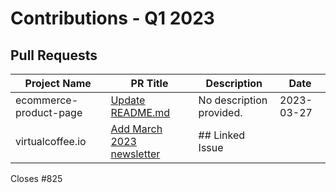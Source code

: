 # Contributions - Q1 2023

## Pull Requests

| Project Name | PR Title | Description | Date |
|---|---|---|---|
| ecommerce-product-page | [Update README.md](https://github.com/adiati98/ecommerce-product-page/pull/26) | No description provided. | 2023-03-27 |
| virtualcoffee.io | [Add March 2023 newsletter](https://github.com/Virtual-Coffee/virtualcoffee.io/pull/826) | ## Linked Issue  Closes #825   <!--  If you have a pull request related to a current issue ple... | 2023-03-07 |
| virtualcoffee.io | [Add Resources to Before Asking Question section](https://github.com/Virtual-Coffee/virtualcoffee.io/pull/822) | ## Linked Issue  Closes #815   <!--  If you have a pull request related to a current issue ple... | 2023-03-02 |
| podcast-transcripts | [Improve episode transcription Season 5 Episode 4](https://github.com/Virtual-Coffee/podcast-transcripts/pull/91) | ## Link Issue Closes #43  ## Description  - Improve transcript Season 5 Episode 4 with Yolanda ... | 2023-02-20 |
| BioDrop | [data: adiati98](https://github.com/EddieHubCommunity/BioDrop/pull/4664) | ## Changes proposed  Add `adiati98` profile to LinkFree.  <!-- List all the proposed changes in ... | 2023-02-10 |
| virtualcoffee.io | [Add February 2023 newsletter](https://github.com/Virtual-Coffee/virtualcoffee.io/pull/806) | ## Linked Issue  Closes #805   <!--  If you have a pull request related to a current issue ple... | 2023-02-07 |
| virtualcoffee.io | [Update coffee table events](https://github.com/Virtual-Coffee/virtualcoffee.io/pull/795) | ## Linked Issue  Closes #794   <!--  If you have a pull request related to a current issue ple... | 2023-01-17 |
| podcast-transcripts | [Improve episode transcription Season 5 Episode 5](https://github.com/Virtual-Coffee/podcast-transcripts/pull/90) | ## Link Issue Closes #44    ## Description  - Improve transcript Season 5 Episode 5 with Roger ... | 2023-01-08 |
| podcast-transcripts | [Improve episode transcription Season 6 Episode 9 (finale)](https://github.com/Virtual-Coffee/podcast-transcripts/pull/89) | ## Link Issue Closes #88  ## Description  - Improve transcript Season 6 Episode 9 (finale) with... | 2023-01-04 |
| virtualcoffee.io | [Add January 2023 newsletter](https://github.com/Virtual-Coffee/virtualcoffee.io/pull/791) | ## Linked Issue  Closes #790   <!--  If you have a pull request related to a current issue ple... | 2023-01-03 |
| ecommerce-product-page | [Update README.md](https://github.com/adiati98/ecommerce-product-page/pull/26) | No description provided. | 2023-03-27 |
| virtualcoffee.io | [Add March 2023 newsletter](https://github.com/Virtual-Coffee/virtualcoffee.io/pull/826) | ## Linked Issue  Closes #825   <!--  If you have a pull request related to a current issue ple... | 2023-03-07 |
| virtualcoffee.io | [Add Resources to Before Asking Question section](https://github.com/Virtual-Coffee/virtualcoffee.io/pull/822) | ## Linked Issue  Closes #815   <!--  If you have a pull request related to a current issue ple... | 2023-03-02 |
| podcast-transcripts | [Improve episode transcription Season 5 Episode 4](https://github.com/Virtual-Coffee/podcast-transcripts/pull/91) | ## Link Issue Closes #43  ## Description  - Improve transcript Season 5 Episode 4 with Yolanda ... | 2023-02-20 |
| BioDrop | [data: adiati98](https://github.com/EddieHubCommunity/BioDrop/pull/4664) | ## Changes proposed  Add `adiati98` profile to LinkFree.  <!-- List all the proposed changes in ... | 2023-02-10 |
| virtualcoffee.io | [Add February 2023 newsletter](https://github.com/Virtual-Coffee/virtualcoffee.io/pull/806) | ## Linked Issue  Closes #805   <!--  If you have a pull request related to a current issue ple... | 2023-02-07 |
| virtualcoffee.io | [Update coffee table events](https://github.com/Virtual-Coffee/virtualcoffee.io/pull/795) | ## Linked Issue  Closes #794   <!--  If you have a pull request related to a current issue ple... | 2023-01-17 |
| podcast-transcripts | [Improve episode transcription Season 5 Episode 5](https://github.com/Virtual-Coffee/podcast-transcripts/pull/90) | ## Link Issue Closes #44    ## Description  - Improve transcript Season 5 Episode 5 with Roger ... | 2023-01-08 |
| podcast-transcripts | [Improve episode transcription Season 6 Episode 9 (finale)](https://github.com/Virtual-Coffee/podcast-transcripts/pull/89) | ## Link Issue Closes #88  ## Description  - Improve transcript Season 6 Episode 9 (finale) with... | 2023-01-04 |
| virtualcoffee.io | [Add January 2023 newsletter](https://github.com/Virtual-Coffee/virtualcoffee.io/pull/791) | ## Linked Issue  Closes #790   <!--  If you have a pull request related to a current issue ple... | 2023-01-03 |
| ecommerce-product-page | [Update README.md](https://github.com/adiati98/ecommerce-product-page/pull/26) | No description provided. | 2023-03-27 |
| virtualcoffee.io | [Add March 2023 newsletter](https://github.com/Virtual-Coffee/virtualcoffee.io/pull/826) | ## Linked Issue  Closes #825   <!--  If you have a pull request related to a current issue ple... | 2023-03-07 |
| virtualcoffee.io | [Add Resources to Before Asking Question section](https://github.com/Virtual-Coffee/virtualcoffee.io/pull/822) | ## Linked Issue  Closes #815   <!--  If you have a pull request related to a current issue ple... | 2023-03-02 |
| podcast-transcripts | [Improve episode transcription Season 5 Episode 4](https://github.com/Virtual-Coffee/podcast-transcripts/pull/91) | ## Link Issue Closes #43  ## Description  - Improve transcript Season 5 Episode 4 with Yolanda ... | 2023-02-20 |
| BioDrop | [data: adiati98](https://github.com/EddieHubCommunity/BioDrop/pull/4664) | ## Changes proposed  Add `adiati98` profile to LinkFree.  <!-- List all the proposed changes in ... | 2023-02-10 |
| virtualcoffee.io | [Add February 2023 newsletter](https://github.com/Virtual-Coffee/virtualcoffee.io/pull/806) | ## Linked Issue  Closes #805   <!--  If you have a pull request related to a current issue ple... | 2023-02-07 |
| virtualcoffee.io | [Update coffee table events](https://github.com/Virtual-Coffee/virtualcoffee.io/pull/795) | ## Linked Issue  Closes #794   <!--  If you have a pull request related to a current issue ple... | 2023-01-17 |
| podcast-transcripts | [Improve episode transcription Season 5 Episode 5](https://github.com/Virtual-Coffee/podcast-transcripts/pull/90) | ## Link Issue Closes #44    ## Description  - Improve transcript Season 5 Episode 5 with Roger ... | 2023-01-08 |
| podcast-transcripts | [Improve episode transcription Season 6 Episode 9 (finale)](https://github.com/Virtual-Coffee/podcast-transcripts/pull/89) | ## Link Issue Closes #88  ## Description  - Improve transcript Season 6 Episode 9 (finale) with... | 2023-01-04 |
| virtualcoffee.io | [Add January 2023 newsletter](https://github.com/Virtual-Coffee/virtualcoffee.io/pull/791) | ## Linked Issue  Closes #790   <!--  If you have a pull request related to a current issue ple... | 2023-01-03 |
| ecommerce-product-page | [Update README.md](https://github.com/adiati98/ecommerce-product-page/pull/26) | No description provided. | 2023-03-27 |
| virtualcoffee.io | [Add March 2023 newsletter](https://github.com/Virtual-Coffee/virtualcoffee.io/pull/826) | ## Linked Issue  Closes #825   <!--  If you have a pull request related to a current issue ple... | 2023-03-07 |
| virtualcoffee.io | [Add Resources to Before Asking Question section](https://github.com/Virtual-Coffee/virtualcoffee.io/pull/822) | ## Linked Issue  Closes #815   <!--  If you have a pull request related to a current issue ple... | 2023-03-02 |
| podcast-transcripts | [Improve episode transcription Season 5 Episode 4](https://github.com/Virtual-Coffee/podcast-transcripts/pull/91) | ## Link Issue Closes #43  ## Description  - Improve transcript Season 5 Episode 4 with Yolanda ... | 2023-02-20 |
| BioDrop | [data: adiati98](https://github.com/EddieHubCommunity/BioDrop/pull/4664) | ## Changes proposed  Add `adiati98` profile to LinkFree.  <!-- List all the proposed changes in ... | 2023-02-10 |
| virtualcoffee.io | [Add February 2023 newsletter](https://github.com/Virtual-Coffee/virtualcoffee.io/pull/806) | ## Linked Issue  Closes #805   <!--  If you have a pull request related to a current issue ple... | 2023-02-07 |
| virtualcoffee.io | [Update coffee table events](https://github.com/Virtual-Coffee/virtualcoffee.io/pull/795) | ## Linked Issue  Closes #794   <!--  If you have a pull request related to a current issue ple... | 2023-01-17 |
| podcast-transcripts | [Improve episode transcription Season 5 Episode 5](https://github.com/Virtual-Coffee/podcast-transcripts/pull/90) | ## Link Issue Closes #44    ## Description  - Improve transcript Season 5 Episode 5 with Roger ... | 2023-01-08 |
| podcast-transcripts | [Improve episode transcription Season 6 Episode 9 (finale)](https://github.com/Virtual-Coffee/podcast-transcripts/pull/89) | ## Link Issue Closes #88  ## Description  - Improve transcript Season 6 Episode 9 (finale) with... | 2023-01-04 |
| virtualcoffee.io | [Add January 2023 newsletter](https://github.com/Virtual-Coffee/virtualcoffee.io/pull/791) | ## Linked Issue  Closes #790   <!--  If you have a pull request related to a current issue ple... | 2023-01-03 |
| ecommerce-product-page | [Update README.md](https://github.com/adiati98/ecommerce-product-page/pull/26) | No description provided. | 2023-03-27 |
| virtualcoffee.io | [Add March 2023 newsletter](https://github.com/Virtual-Coffee/virtualcoffee.io/pull/826) | ## Linked Issue  Closes #825   <!--  If you have a pull request related to a current issue ple... | 2023-03-07 |
| virtualcoffee.io | [Add Resources to Before Asking Question section](https://github.com/Virtual-Coffee/virtualcoffee.io/pull/822) | ## Linked Issue  Closes #815   <!--  If you have a pull request related to a current issue ple... | 2023-03-02 |
| podcast-transcripts | [Improve episode transcription Season 5 Episode 4](https://github.com/Virtual-Coffee/podcast-transcripts/pull/91) | ## Link Issue Closes #43  ## Description  - Improve transcript Season 5 Episode 4 with Yolanda ... | 2023-02-20 |
| BioDrop | [data: adiati98](https://github.com/EddieHubCommunity/BioDrop/pull/4664) | ## Changes proposed  Add `adiati98` profile to LinkFree.  <!-- List all the proposed changes in ... | 2023-02-10 |
| virtualcoffee.io | [Add February 2023 newsletter](https://github.com/Virtual-Coffee/virtualcoffee.io/pull/806) | ## Linked Issue  Closes #805   <!--  If you have a pull request related to a current issue ple... | 2023-02-07 |
| virtualcoffee.io | [Update coffee table events](https://github.com/Virtual-Coffee/virtualcoffee.io/pull/795) | ## Linked Issue  Closes #794   <!--  If you have a pull request related to a current issue ple... | 2023-01-17 |
| podcast-transcripts | [Improve episode transcription Season 5 Episode 5](https://github.com/Virtual-Coffee/podcast-transcripts/pull/90) | ## Link Issue Closes #44    ## Description  - Improve transcript Season 5 Episode 5 with Roger ... | 2023-01-08 |
| podcast-transcripts | [Improve episode transcription Season 6 Episode 9 (finale)](https://github.com/Virtual-Coffee/podcast-transcripts/pull/89) | ## Link Issue Closes #88  ## Description  - Improve transcript Season 6 Episode 9 (finale) with... | 2023-01-04 |
| virtualcoffee.io | [Add January 2023 newsletter](https://github.com/Virtual-Coffee/virtualcoffee.io/pull/791) | ## Linked Issue  Closes #790   <!--  If you have a pull request related to a current issue ple... | 2023-01-03 |
| ecommerce-product-page | [Update README.md](https://github.com/adiati98/ecommerce-product-page/pull/26) | No description provided. | 2023-03-27 |
| virtualcoffee.io | [Add March 2023 newsletter](https://github.com/Virtual-Coffee/virtualcoffee.io/pull/826) | ## Linked Issue  Closes #825   <!--  If you have a pull request related to a current issue ple... | 2023-03-07 |
| virtualcoffee.io | [Add Resources to Before Asking Question section](https://github.com/Virtual-Coffee/virtualcoffee.io/pull/822) | ## Linked Issue  Closes #815   <!--  If you have a pull request related to a current issue ple... | 2023-03-02 |
| podcast-transcripts | [Improve episode transcription Season 5 Episode 4](https://github.com/Virtual-Coffee/podcast-transcripts/pull/91) | ## Link Issue Closes #43  ## Description  - Improve transcript Season 5 Episode 4 with Yolanda ... | 2023-02-20 |
| BioDrop | [data: adiati98](https://github.com/EddieHubCommunity/BioDrop/pull/4664) | ## Changes proposed  Add `adiati98` profile to LinkFree.  <!-- List all the proposed changes in ... | 2023-02-10 |
| virtualcoffee.io | [Add February 2023 newsletter](https://github.com/Virtual-Coffee/virtualcoffee.io/pull/806) | ## Linked Issue  Closes #805   <!--  If you have a pull request related to a current issue ple... | 2023-02-07 |
| virtualcoffee.io | [Update coffee table events](https://github.com/Virtual-Coffee/virtualcoffee.io/pull/795) | ## Linked Issue  Closes #794   <!--  If you have a pull request related to a current issue ple... | 2023-01-17 |
| podcast-transcripts | [Improve episode transcription Season 5 Episode 5](https://github.com/Virtual-Coffee/podcast-transcripts/pull/90) | ## Link Issue Closes #44    ## Description  - Improve transcript Season 5 Episode 5 with Roger ... | 2023-01-08 |
| podcast-transcripts | [Improve episode transcription Season 6 Episode 9 (finale)](https://github.com/Virtual-Coffee/podcast-transcripts/pull/89) | ## Link Issue Closes #88  ## Description  - Improve transcript Season 6 Episode 9 (finale) with... | 2023-01-04 |
| virtualcoffee.io | [Add January 2023 newsletter](https://github.com/Virtual-Coffee/virtualcoffee.io/pull/791) | ## Linked Issue  Closes #790   <!--  If you have a pull request related to a current issue ple... | 2023-01-03 |
| ecommerce-product-page | [Update README.md](https://github.com/adiati98/ecommerce-product-page/pull/26) | No description provided. | 2023-03-27 |
| virtualcoffee.io | [Add March 2023 newsletter](https://github.com/Virtual-Coffee/virtualcoffee.io/pull/826) | ## Linked Issue  Closes #825   <!--  If you have a pull request related to a current issue ple... | 2023-03-07 |
| virtualcoffee.io | [Add Resources to Before Asking Question section](https://github.com/Virtual-Coffee/virtualcoffee.io/pull/822) | ## Linked Issue  Closes #815   <!--  If you have a pull request related to a current issue ple... | 2023-03-02 |
| podcast-transcripts | [Improve episode transcription Season 5 Episode 4](https://github.com/Virtual-Coffee/podcast-transcripts/pull/91) | ## Link Issue Closes #43  ## Description  - Improve transcript Season 5 Episode 4 with Yolanda ... | 2023-02-20 |
| BioDrop | [data: adiati98](https://github.com/EddieHubCommunity/BioDrop/pull/4664) | ## Changes proposed  Add `adiati98` profile to LinkFree.  <!-- List all the proposed changes in ... | 2023-02-10 |
| virtualcoffee.io | [Add February 2023 newsletter](https://github.com/Virtual-Coffee/virtualcoffee.io/pull/806) | ## Linked Issue  Closes #805   <!--  If you have a pull request related to a current issue ple... | 2023-02-07 |
| virtualcoffee.io | [Update coffee table events](https://github.com/Virtual-Coffee/virtualcoffee.io/pull/795) | ## Linked Issue  Closes #794   <!--  If you have a pull request related to a current issue ple... | 2023-01-17 |
| podcast-transcripts | [Improve episode transcription Season 5 Episode 5](https://github.com/Virtual-Coffee/podcast-transcripts/pull/90) | ## Link Issue Closes #44    ## Description  - Improve transcript Season 5 Episode 5 with Roger ... | 2023-01-08 |
| podcast-transcripts | [Improve episode transcription Season 6 Episode 9 (finale)](https://github.com/Virtual-Coffee/podcast-transcripts/pull/89) | ## Link Issue Closes #88  ## Description  - Improve transcript Season 6 Episode 9 (finale) with... | 2023-01-04 |
| virtualcoffee.io | [Add January 2023 newsletter](https://github.com/Virtual-Coffee/virtualcoffee.io/pull/791) | ## Linked Issue  Closes #790   <!--  If you have a pull request related to a current issue ple... | 2023-01-03 |

## Issues

| Project Name | PR Title | Description | Date |
|---|---|---|---|
| virtualcoffee.io | [Add March 2023 newsletter to the website](https://github.com/Virtual-Coffee/virtualcoffee.io/issues/825) | ## Issue Context  Every month, we try to get the newsletter up on the site within a week of emaili... | 2023-03-07 |
| podcast-transcripts | [Improve episode transcription Season 7 Episode 3](https://github.com/Virtual-Coffee/podcast-transcripts/issues/92) | ## Issue Context  Our podcast's transcriptions are automatically generated, so there would be typo... | 2023-02-26 |
| virtualcoffee.io | [Add February 2023 newsletter to the website](https://github.com/Virtual-Coffee/virtualcoffee.io/issues/805) | ## Issue Context  Every month, we try to get the newsletter up on the site within a week of emaili... | 2023-02-07 |
| virtualcoffee.io | [Update "Coffee Table Events" section on the website](https://github.com/Virtual-Coffee/virtualcoffee.io/issues/794) | ### Is there an existing issue for this?  - [X] I have searched the existing issues  ### Type of Cha... | 2023-01-11 |
| virtualcoffee.io | [Add January 2023 newsletter to the website](https://github.com/Virtual-Coffee/virtualcoffee.io/issues/790) | ## Issue Context  Every month, we try to get the newsletter up on the site within a week of emaili... | 2023-01-03 |
| podcast-transcripts | [Improve episode transcription Season 6 Episode 9 (finale)](https://github.com/Virtual-Coffee/podcast-transcripts/issues/88) | ## Issue Context  Our podcast's transcriptions are automatically generated, so there would be typos ... | 2023-01-02 |
| virtualcoffee.io | [Add March 2023 newsletter to the website](https://github.com/Virtual-Coffee/virtualcoffee.io/issues/825) | ## Issue Context  Every month, we try to get the newsletter up on the site within a week of emaili... | 2023-03-07 |
| podcast-transcripts | [Improve episode transcription Season 7 Episode 3](https://github.com/Virtual-Coffee/podcast-transcripts/issues/92) | ## Issue Context  Our podcast's transcriptions are automatically generated, so there would be typo... | 2023-02-26 |
| virtualcoffee.io | [Add February 2023 newsletter to the website](https://github.com/Virtual-Coffee/virtualcoffee.io/issues/805) | ## Issue Context  Every month, we try to get the newsletter up on the site within a week of emaili... | 2023-02-07 |
| virtualcoffee.io | [Update "Coffee Table Events" section on the website](https://github.com/Virtual-Coffee/virtualcoffee.io/issues/794) | ### Is there an existing issue for this?  - [X] I have searched the existing issues  ### Type of Cha... | 2023-01-11 |
| virtualcoffee.io | [Add January 2023 newsletter to the website](https://github.com/Virtual-Coffee/virtualcoffee.io/issues/790) | ## Issue Context  Every month, we try to get the newsletter up on the site within a week of emaili... | 2023-01-03 |
| podcast-transcripts | [Improve episode transcription Season 6 Episode 9 (finale)](https://github.com/Virtual-Coffee/podcast-transcripts/issues/88) | ## Issue Context  Our podcast's transcriptions are automatically generated, so there would be typos ... | 2023-01-02 |
| virtualcoffee.io | [Add March 2023 newsletter to the website](https://github.com/Virtual-Coffee/virtualcoffee.io/issues/825) | ## Issue Context  Every month, we try to get the newsletter up on the site within a week of emaili... | 2023-03-07 |
| podcast-transcripts | [Improve episode transcription Season 7 Episode 3](https://github.com/Virtual-Coffee/podcast-transcripts/issues/92) | ## Issue Context  Our podcast's transcriptions are automatically generated, so there would be typo... | 2023-02-26 |
| virtualcoffee.io | [Add February 2023 newsletter to the website](https://github.com/Virtual-Coffee/virtualcoffee.io/issues/805) | ## Issue Context  Every month, we try to get the newsletter up on the site within a week of emaili... | 2023-02-07 |
| virtualcoffee.io | [Update "Coffee Table Events" section on the website](https://github.com/Virtual-Coffee/virtualcoffee.io/issues/794) | ### Is there an existing issue for this?  - [X] I have searched the existing issues  ### Type of Cha... | 2023-01-11 |
| virtualcoffee.io | [Add January 2023 newsletter to the website](https://github.com/Virtual-Coffee/virtualcoffee.io/issues/790) | ## Issue Context  Every month, we try to get the newsletter up on the site within a week of emaili... | 2023-01-03 |
| podcast-transcripts | [Improve episode transcription Season 6 Episode 9 (finale)](https://github.com/Virtual-Coffee/podcast-transcripts/issues/88) | ## Issue Context  Our podcast's transcriptions are automatically generated, so there would be typos ... | 2023-01-02 |
| virtualcoffee.io | [Add March 2023 newsletter to the website](https://github.com/Virtual-Coffee/virtualcoffee.io/issues/825) | ## Issue Context  Every month, we try to get the newsletter up on the site within a week of emaili... | 2023-03-07 |
| podcast-transcripts | [Improve episode transcription Season 7 Episode 3](https://github.com/Virtual-Coffee/podcast-transcripts/issues/92) | ## Issue Context  Our podcast's transcriptions are automatically generated, so there would be typo... | 2023-02-26 |
| virtualcoffee.io | [Add February 2023 newsletter to the website](https://github.com/Virtual-Coffee/virtualcoffee.io/issues/805) | ## Issue Context  Every month, we try to get the newsletter up on the site within a week of emaili... | 2023-02-07 |
| virtualcoffee.io | [Update "Coffee Table Events" section on the website](https://github.com/Virtual-Coffee/virtualcoffee.io/issues/794) | ### Is there an existing issue for this?  - [X] I have searched the existing issues  ### Type of Cha... | 2023-01-11 |
| virtualcoffee.io | [Add January 2023 newsletter to the website](https://github.com/Virtual-Coffee/virtualcoffee.io/issues/790) | ## Issue Context  Every month, we try to get the newsletter up on the site within a week of emaili... | 2023-01-03 |
| podcast-transcripts | [Improve episode transcription Season 6 Episode 9 (finale)](https://github.com/Virtual-Coffee/podcast-transcripts/issues/88) | ## Issue Context  Our podcast's transcriptions are automatically generated, so there would be typos ... | 2023-01-02 |
| virtualcoffee.io | [Add March 2023 newsletter to the website](https://github.com/Virtual-Coffee/virtualcoffee.io/issues/825) | ## Issue Context  Every month, we try to get the newsletter up on the site within a week of emaili... | 2023-03-07 |
| podcast-transcripts | [Improve episode transcription Season 7 Episode 3](https://github.com/Virtual-Coffee/podcast-transcripts/issues/92) | ## Issue Context  Our podcast's transcriptions are automatically generated, so there would be typo... | 2023-02-26 |
| virtualcoffee.io | [Add February 2023 newsletter to the website](https://github.com/Virtual-Coffee/virtualcoffee.io/issues/805) | ## Issue Context  Every month, we try to get the newsletter up on the site within a week of emaili... | 2023-02-07 |
| virtualcoffee.io | [Update "Coffee Table Events" section on the website](https://github.com/Virtual-Coffee/virtualcoffee.io/issues/794) | ### Is there an existing issue for this?  - [X] I have searched the existing issues  ### Type of Cha... | 2023-01-11 |
| virtualcoffee.io | [Add January 2023 newsletter to the website](https://github.com/Virtual-Coffee/virtualcoffee.io/issues/790) | ## Issue Context  Every month, we try to get the newsletter up on the site within a week of emaili... | 2023-01-03 |
| podcast-transcripts | [Improve episode transcription Season 6 Episode 9 (finale)](https://github.com/Virtual-Coffee/podcast-transcripts/issues/88) | ## Issue Context  Our podcast's transcriptions are automatically generated, so there would be typos ... | 2023-01-02 |
| virtualcoffee.io | [Add March 2023 newsletter to the website](https://github.com/Virtual-Coffee/virtualcoffee.io/issues/825) | ## Issue Context  Every month, we try to get the newsletter up on the site within a week of emaili... | 2023-03-07 |
| podcast-transcripts | [Improve episode transcription Season 7 Episode 3](https://github.com/Virtual-Coffee/podcast-transcripts/issues/92) | ## Issue Context  Our podcast's transcriptions are automatically generated, so there would be typo... | 2023-02-26 |
| virtualcoffee.io | [Add February 2023 newsletter to the website](https://github.com/Virtual-Coffee/virtualcoffee.io/issues/805) | ## Issue Context  Every month, we try to get the newsletter up on the site within a week of emaili... | 2023-02-07 |
| virtualcoffee.io | [Update "Coffee Table Events" section on the website](https://github.com/Virtual-Coffee/virtualcoffee.io/issues/794) | ### Is there an existing issue for this?  - [X] I have searched the existing issues  ### Type of Cha... | 2023-01-11 |
| virtualcoffee.io | [Add January 2023 newsletter to the website](https://github.com/Virtual-Coffee/virtualcoffee.io/issues/790) | ## Issue Context  Every month, we try to get the newsletter up on the site within a week of emaili... | 2023-01-03 |
| podcast-transcripts | [Improve episode transcription Season 6 Episode 9 (finale)](https://github.com/Virtual-Coffee/podcast-transcripts/issues/88) | ## Issue Context  Our podcast's transcriptions are automatically generated, so there would be typos ... | 2023-01-02 |
| virtualcoffee.io | [Add March 2023 newsletter to the website](https://github.com/Virtual-Coffee/virtualcoffee.io/issues/825) | ## Issue Context  Every month, we try to get the newsletter up on the site within a week of emaili... | 2023-03-07 |
| podcast-transcripts | [Improve episode transcription Season 7 Episode 3](https://github.com/Virtual-Coffee/podcast-transcripts/issues/92) | ## Issue Context  Our podcast's transcriptions are automatically generated, so there would be typo... | 2023-02-26 |
| virtualcoffee.io | [Add February 2023 newsletter to the website](https://github.com/Virtual-Coffee/virtualcoffee.io/issues/805) | ## Issue Context  Every month, we try to get the newsletter up on the site within a week of emaili... | 2023-02-07 |
| virtualcoffee.io | [Update "Coffee Table Events" section on the website](https://github.com/Virtual-Coffee/virtualcoffee.io/issues/794) | ### Is there an existing issue for this?  - [X] I have searched the existing issues  ### Type of Cha... | 2023-01-11 |
| virtualcoffee.io | [Add January 2023 newsletter to the website](https://github.com/Virtual-Coffee/virtualcoffee.io/issues/790) | ## Issue Context  Every month, we try to get the newsletter up on the site within a week of emaili... | 2023-01-03 |
| podcast-transcripts | [Improve episode transcription Season 6 Episode 9 (finale)](https://github.com/Virtual-Coffee/podcast-transcripts/issues/88) | ## Issue Context  Our podcast's transcriptions are automatically generated, so there would be typos ... | 2023-01-02 |

## Triaged Issues

| Project Name | PR Title | Description | Date |
|---|---|---|---|
| virtualcoffee.io | [Add March 2023 newsletter to the website](https://github.com/Virtual-Coffee/virtualcoffee.io/issues/825) | ## Issue Context  Every month, we try to get the newsletter up on the site within a week of emaili... | 2023-03-15 |
| virtualcoffee.io | [Add Resources to How to Ask questions About Your Code](https://github.com/Virtual-Coffee/virtualcoffee.io/issues/815) | We have some VC-member-created resources that can help people learn.  In the [before asking questi... | 2023-03-02 |
| virtualcoffee.io | [Add February 2023 newsletter to the website](https://github.com/Virtual-Coffee/virtualcoffee.io/issues/805) | ## Issue Context  Every month, we try to get the newsletter up on the site within a week of emaili... | 2023-02-14 |
| virtualcoffee.io | [Update "Coffee Table Events" section on the website](https://github.com/Virtual-Coffee/virtualcoffee.io/issues/794) | ### Is there an existing issue for this?  - [X] I have searched the existing issues  ### Type of Cha... | 2023-01-23 |
| virtualcoffee.io | [Add January 2023 newsletter to the website](https://github.com/Virtual-Coffee/virtualcoffee.io/issues/790) | ## Issue Context  Every month, we try to get the newsletter up on the site within a week of emaili... | 2023-01-03 |
| podcast-transcripts | [Improve episode transcription Season 6 Episode 9 (finale)](https://github.com/Virtual-Coffee/podcast-transcripts/issues/88) | ## Issue Context  Our podcast's transcriptions are automatically generated, so there would be typos ... | 2023-01-04 |
| podcast-transcripts | [Improve episode transcription Season 6 Episode 8](https://github.com/Virtual-Coffee/podcast-transcripts/issues/86) | ## Issue Context  Our podcast's transcriptions are automatically generated, so there would be typo... | 2023-01-03 |
| podcast-transcripts | [Improve episode transcription Season 3 Episode 3](https://github.com/Virtual-Coffee/podcast-transcripts/issues/57) | ## Issue Context  Our podcast's transcriptions are automatically generated, so there would be typo... | 2023-01-03 |
| podcast-transcripts | [Improve episode transcription Season 5 Episode 5](https://github.com/Virtual-Coffee/podcast-transcripts/issues/44) | ## Issue Context  Our podcast's transcriptions are automatically generated, so there would be typo... | 2023-03-01 |
| podcast-transcripts | [Improve episode transcription Season 5 Episode 4](https://github.com/Virtual-Coffee/podcast-transcripts/issues/43) | ## Issue Context  Our podcast's transcriptions are automatically generated, so there would be typo... | 2023-02-22 |
| podcast-transcripts | [Improve episode transcription Season 6 Episode 7](https://github.com/Virtual-Coffee/podcast-transcripts/issues/39) | ## Issue Context  Our podcast's transcriptions are automatically generated, so there would be typo... | 2023-01-03 |
| virtualcoffee.io | [Add March 2023 newsletter to the website](https://github.com/Virtual-Coffee/virtualcoffee.io/issues/825) | ## Issue Context  Every month, we try to get the newsletter up on the site within a week of emaili... | 2023-03-15 |
| virtualcoffee.io | [Add Resources to How to Ask questions About Your Code](https://github.com/Virtual-Coffee/virtualcoffee.io/issues/815) | We have some VC-member-created resources that can help people learn.  In the [before asking questi... | 2023-03-02 |
| virtualcoffee.io | [Add February 2023 newsletter to the website](https://github.com/Virtual-Coffee/virtualcoffee.io/issues/805) | ## Issue Context  Every month, we try to get the newsletter up on the site within a week of emaili... | 2023-02-14 |
| virtualcoffee.io | [Update "Coffee Table Events" section on the website](https://github.com/Virtual-Coffee/virtualcoffee.io/issues/794) | ### Is there an existing issue for this?  - [X] I have searched the existing issues  ### Type of Cha... | 2023-01-23 |
| virtualcoffee.io | [Add January 2023 newsletter to the website](https://github.com/Virtual-Coffee/virtualcoffee.io/issues/790) | ## Issue Context  Every month, we try to get the newsletter up on the site within a week of emaili... | 2023-01-03 |
| podcast-transcripts | [Improve episode transcription Season 6 Episode 9 (finale)](https://github.com/Virtual-Coffee/podcast-transcripts/issues/88) | ## Issue Context  Our podcast's transcriptions are automatically generated, so there would be typos ... | 2023-01-04 |
| podcast-transcripts | [Improve episode transcription Season 6 Episode 8](https://github.com/Virtual-Coffee/podcast-transcripts/issues/86) | ## Issue Context  Our podcast's transcriptions are automatically generated, so there would be typo... | 2023-01-03 |
| podcast-transcripts | [Improve episode transcription Season 3 Episode 3](https://github.com/Virtual-Coffee/podcast-transcripts/issues/57) | ## Issue Context  Our podcast's transcriptions are automatically generated, so there would be typo... | 2023-01-03 |
| podcast-transcripts | [Improve episode transcription Season 5 Episode 5](https://github.com/Virtual-Coffee/podcast-transcripts/issues/44) | ## Issue Context  Our podcast's transcriptions are automatically generated, so there would be typo... | 2023-03-01 |
| podcast-transcripts | [Improve episode transcription Season 5 Episode 4](https://github.com/Virtual-Coffee/podcast-transcripts/issues/43) | ## Issue Context  Our podcast's transcriptions are automatically generated, so there would be typo... | 2023-02-22 |
| podcast-transcripts | [Improve episode transcription Season 6 Episode 7](https://github.com/Virtual-Coffee/podcast-transcripts/issues/39) | ## Issue Context  Our podcast's transcriptions are automatically generated, so there would be typo... | 2023-01-03 |
| virtualcoffee.io | [Add March 2023 newsletter to the website](https://github.com/Virtual-Coffee/virtualcoffee.io/issues/825) | ## Issue Context  Every month, we try to get the newsletter up on the site within a week of emaili... | 2023-03-15 |
| virtualcoffee.io | [Add Resources to How to Ask questions About Your Code](https://github.com/Virtual-Coffee/virtualcoffee.io/issues/815) | We have some VC-member-created resources that can help people learn.  In the [before asking questi... | 2023-03-02 |
| virtualcoffee.io | [Add February 2023 newsletter to the website](https://github.com/Virtual-Coffee/virtualcoffee.io/issues/805) | ## Issue Context  Every month, we try to get the newsletter up on the site within a week of emaili... | 2023-02-14 |
| virtualcoffee.io | [Update "Coffee Table Events" section on the website](https://github.com/Virtual-Coffee/virtualcoffee.io/issues/794) | ### Is there an existing issue for this?  - [X] I have searched the existing issues  ### Type of Cha... | 2023-01-23 |
| virtualcoffee.io | [Add January 2023 newsletter to the website](https://github.com/Virtual-Coffee/virtualcoffee.io/issues/790) | ## Issue Context  Every month, we try to get the newsletter up on the site within a week of emaili... | 2023-01-03 |
| podcast-transcripts | [Improve episode transcription Season 6 Episode 9 (finale)](https://github.com/Virtual-Coffee/podcast-transcripts/issues/88) | ## Issue Context  Our podcast's transcriptions are automatically generated, so there would be typos ... | 2023-01-04 |
| podcast-transcripts | [Improve episode transcription Season 6 Episode 8](https://github.com/Virtual-Coffee/podcast-transcripts/issues/86) | ## Issue Context  Our podcast's transcriptions are automatically generated, so there would be typo... | 2023-01-03 |
| podcast-transcripts | [Improve episode transcription Season 3 Episode 3](https://github.com/Virtual-Coffee/podcast-transcripts/issues/57) | ## Issue Context  Our podcast's transcriptions are automatically generated, so there would be typo... | 2023-01-03 |
| podcast-transcripts | [Improve episode transcription Season 5 Episode 5](https://github.com/Virtual-Coffee/podcast-transcripts/issues/44) | ## Issue Context  Our podcast's transcriptions are automatically generated, so there would be typo... | 2023-03-01 |
| podcast-transcripts | [Improve episode transcription Season 5 Episode 4](https://github.com/Virtual-Coffee/podcast-transcripts/issues/43) | ## Issue Context  Our podcast's transcriptions are automatically generated, so there would be typo... | 2023-02-22 |
| podcast-transcripts | [Improve episode transcription Season 6 Episode 7](https://github.com/Virtual-Coffee/podcast-transcripts/issues/39) | ## Issue Context  Our podcast's transcriptions are automatically generated, so there would be typo... | 2023-01-03 |
| virtualcoffee.io | [Add March 2023 newsletter to the website](https://github.com/Virtual-Coffee/virtualcoffee.io/issues/825) | ## Issue Context  Every month, we try to get the newsletter up on the site within a week of emaili... | 2023-03-15 |
| virtualcoffee.io | [Add Resources to How to Ask questions About Your Code](https://github.com/Virtual-Coffee/virtualcoffee.io/issues/815) | We have some VC-member-created resources that can help people learn.  In the [before asking questi... | 2023-03-02 |
| virtualcoffee.io | [Add February 2023 newsletter to the website](https://github.com/Virtual-Coffee/virtualcoffee.io/issues/805) | ## Issue Context  Every month, we try to get the newsletter up on the site within a week of emaili... | 2023-02-14 |
| virtualcoffee.io | [Update "Coffee Table Events" section on the website](https://github.com/Virtual-Coffee/virtualcoffee.io/issues/794) | ### Is there an existing issue for this?  - [X] I have searched the existing issues  ### Type of Cha... | 2023-01-23 |
| virtualcoffee.io | [Add January 2023 newsletter to the website](https://github.com/Virtual-Coffee/virtualcoffee.io/issues/790) | ## Issue Context  Every month, we try to get the newsletter up on the site within a week of emaili... | 2023-01-03 |
| podcast-transcripts | [Improve episode transcription Season 6 Episode 9 (finale)](https://github.com/Virtual-Coffee/podcast-transcripts/issues/88) | ## Issue Context  Our podcast's transcriptions are automatically generated, so there would be typos ... | 2023-01-04 |
| podcast-transcripts | [Improve episode transcription Season 6 Episode 8](https://github.com/Virtual-Coffee/podcast-transcripts/issues/86) | ## Issue Context  Our podcast's transcriptions are automatically generated, so there would be typo... | 2023-01-03 |
| podcast-transcripts | [Improve episode transcription Season 3 Episode 3](https://github.com/Virtual-Coffee/podcast-transcripts/issues/57) | ## Issue Context  Our podcast's transcriptions are automatically generated, so there would be typo... | 2023-01-03 |
| podcast-transcripts | [Improve episode transcription Season 5 Episode 5](https://github.com/Virtual-Coffee/podcast-transcripts/issues/44) | ## Issue Context  Our podcast's transcriptions are automatically generated, so there would be typo... | 2023-03-01 |
| podcast-transcripts | [Improve episode transcription Season 5 Episode 4](https://github.com/Virtual-Coffee/podcast-transcripts/issues/43) | ## Issue Context  Our podcast's transcriptions are automatically generated, so there would be typo... | 2023-02-22 |
| podcast-transcripts | [Improve episode transcription Season 6 Episode 7](https://github.com/Virtual-Coffee/podcast-transcripts/issues/39) | ## Issue Context  Our podcast's transcriptions are automatically generated, so there would be typo... | 2023-01-03 |
| virtualcoffee.io | [Add March 2023 newsletter to the website](https://github.com/Virtual-Coffee/virtualcoffee.io/issues/825) | ## Issue Context  Every month, we try to get the newsletter up on the site within a week of emaili... | 2023-03-15 |
| virtualcoffee.io | [Add Resources to How to Ask questions About Your Code](https://github.com/Virtual-Coffee/virtualcoffee.io/issues/815) | We have some VC-member-created resources that can help people learn.  In the [before asking questi... | 2023-03-02 |
| virtualcoffee.io | [Add February 2023 newsletter to the website](https://github.com/Virtual-Coffee/virtualcoffee.io/issues/805) | ## Issue Context  Every month, we try to get the newsletter up on the site within a week of emaili... | 2023-02-14 |
| virtualcoffee.io | [Update "Coffee Table Events" section on the website](https://github.com/Virtual-Coffee/virtualcoffee.io/issues/794) | ### Is there an existing issue for this?  - [X] I have searched the existing issues  ### Type of Cha... | 2023-01-23 |
| virtualcoffee.io | [Add January 2023 newsletter to the website](https://github.com/Virtual-Coffee/virtualcoffee.io/issues/790) | ## Issue Context  Every month, we try to get the newsletter up on the site within a week of emaili... | 2023-01-03 |
| podcast-transcripts | [Improve episode transcription Season 6 Episode 9 (finale)](https://github.com/Virtual-Coffee/podcast-transcripts/issues/88) | ## Issue Context  Our podcast's transcriptions are automatically generated, so there would be typos ... | 2023-01-04 |
| podcast-transcripts | [Improve episode transcription Season 6 Episode 8](https://github.com/Virtual-Coffee/podcast-transcripts/issues/86) | ## Issue Context  Our podcast's transcriptions are automatically generated, so there would be typo... | 2023-01-03 |
| podcast-transcripts | [Improve episode transcription Season 3 Episode 3](https://github.com/Virtual-Coffee/podcast-transcripts/issues/57) | ## Issue Context  Our podcast's transcriptions are automatically generated, so there would be typo... | 2023-01-03 |
| podcast-transcripts | [Improve episode transcription Season 5 Episode 5](https://github.com/Virtual-Coffee/podcast-transcripts/issues/44) | ## Issue Context  Our podcast's transcriptions are automatically generated, so there would be typo... | 2023-03-01 |
| podcast-transcripts | [Improve episode transcription Season 5 Episode 4](https://github.com/Virtual-Coffee/podcast-transcripts/issues/43) | ## Issue Context  Our podcast's transcriptions are automatically generated, so there would be typo... | 2023-02-22 |
| podcast-transcripts | [Improve episode transcription Season 6 Episode 7](https://github.com/Virtual-Coffee/podcast-transcripts/issues/39) | ## Issue Context  Our podcast's transcriptions are automatically generated, so there would be typo... | 2023-01-03 |
| virtualcoffee.io | [Add March 2023 newsletter to the website](https://github.com/Virtual-Coffee/virtualcoffee.io/issues/825) | ## Issue Context  Every month, we try to get the newsletter up on the site within a week of emaili... | 2023-03-15 |
| virtualcoffee.io | [Add Resources to How to Ask questions About Your Code](https://github.com/Virtual-Coffee/virtualcoffee.io/issues/815) | We have some VC-member-created resources that can help people learn.  In the [before asking questi... | 2023-03-02 |
| virtualcoffee.io | [Add February 2023 newsletter to the website](https://github.com/Virtual-Coffee/virtualcoffee.io/issues/805) | ## Issue Context  Every month, we try to get the newsletter up on the site within a week of emaili... | 2023-02-14 |
| virtualcoffee.io | [Update "Coffee Table Events" section on the website](https://github.com/Virtual-Coffee/virtualcoffee.io/issues/794) | ### Is there an existing issue for this?  - [X] I have searched the existing issues  ### Type of Cha... | 2023-01-23 |
| virtualcoffee.io | [Add January 2023 newsletter to the website](https://github.com/Virtual-Coffee/virtualcoffee.io/issues/790) | ## Issue Context  Every month, we try to get the newsletter up on the site within a week of emaili... | 2023-01-03 |
| podcast-transcripts | [Improve episode transcription Season 6 Episode 9 (finale)](https://github.com/Virtual-Coffee/podcast-transcripts/issues/88) | ## Issue Context  Our podcast's transcriptions are automatically generated, so there would be typos ... | 2023-01-04 |
| podcast-transcripts | [Improve episode transcription Season 6 Episode 8](https://github.com/Virtual-Coffee/podcast-transcripts/issues/86) | ## Issue Context  Our podcast's transcriptions are automatically generated, so there would be typo... | 2023-01-03 |
| podcast-transcripts | [Improve episode transcription Season 3 Episode 3](https://github.com/Virtual-Coffee/podcast-transcripts/issues/57) | ## Issue Context  Our podcast's transcriptions are automatically generated, so there would be typo... | 2023-01-03 |
| podcast-transcripts | [Improve episode transcription Season 5 Episode 5](https://github.com/Virtual-Coffee/podcast-transcripts/issues/44) | ## Issue Context  Our podcast's transcriptions are automatically generated, so there would be typo... | 2023-03-01 |
| podcast-transcripts | [Improve episode transcription Season 5 Episode 4](https://github.com/Virtual-Coffee/podcast-transcripts/issues/43) | ## Issue Context  Our podcast's transcriptions are automatically generated, so there would be typo... | 2023-02-22 |
| podcast-transcripts | [Improve episode transcription Season 6 Episode 7](https://github.com/Virtual-Coffee/podcast-transcripts/issues/39) | ## Issue Context  Our podcast's transcriptions are automatically generated, so there would be typo... | 2023-01-03 |
| virtualcoffee.io | [Add March 2023 newsletter to the website](https://github.com/Virtual-Coffee/virtualcoffee.io/issues/825) | ## Issue Context  Every month, we try to get the newsletter up on the site within a week of emaili... | 2023-03-15 |
| virtualcoffee.io | [Add Resources to How to Ask questions About Your Code](https://github.com/Virtual-Coffee/virtualcoffee.io/issues/815) | We have some VC-member-created resources that can help people learn.  In the [before asking questi... | 2023-03-02 |
| virtualcoffee.io | [Add February 2023 newsletter to the website](https://github.com/Virtual-Coffee/virtualcoffee.io/issues/805) | ## Issue Context  Every month, we try to get the newsletter up on the site within a week of emaili... | 2023-02-14 |
| virtualcoffee.io | [Update "Coffee Table Events" section on the website](https://github.com/Virtual-Coffee/virtualcoffee.io/issues/794) | ### Is there an existing issue for this?  - [X] I have searched the existing issues  ### Type of Cha... | 2023-01-23 |
| virtualcoffee.io | [Add January 2023 newsletter to the website](https://github.com/Virtual-Coffee/virtualcoffee.io/issues/790) | ## Issue Context  Every month, we try to get the newsletter up on the site within a week of emaili... | 2023-01-03 |
| podcast-transcripts | [Improve episode transcription Season 6 Episode 9 (finale)](https://github.com/Virtual-Coffee/podcast-transcripts/issues/88) | ## Issue Context  Our podcast's transcriptions are automatically generated, so there would be typos ... | 2023-01-04 |
| podcast-transcripts | [Improve episode transcription Season 6 Episode 8](https://github.com/Virtual-Coffee/podcast-transcripts/issues/86) | ## Issue Context  Our podcast's transcriptions are automatically generated, so there would be typo... | 2023-01-03 |
| podcast-transcripts | [Improve episode transcription Season 3 Episode 3](https://github.com/Virtual-Coffee/podcast-transcripts/issues/57) | ## Issue Context  Our podcast's transcriptions are automatically generated, so there would be typo... | 2023-01-03 |
| podcast-transcripts | [Improve episode transcription Season 5 Episode 5](https://github.com/Virtual-Coffee/podcast-transcripts/issues/44) | ## Issue Context  Our podcast's transcriptions are automatically generated, so there would be typo... | 2023-03-01 |
| podcast-transcripts | [Improve episode transcription Season 5 Episode 4](https://github.com/Virtual-Coffee/podcast-transcripts/issues/43) | ## Issue Context  Our podcast's transcriptions are automatically generated, so there would be typo... | 2023-02-22 |
| podcast-transcripts | [Improve episode transcription Season 6 Episode 7](https://github.com/Virtual-Coffee/podcast-transcripts/issues/39) | ## Issue Context  Our podcast's transcriptions are automatically generated, so there would be typo... | 2023-01-03 |

## Reviewed PRs

No reviewed prs contributions in this quarter.

